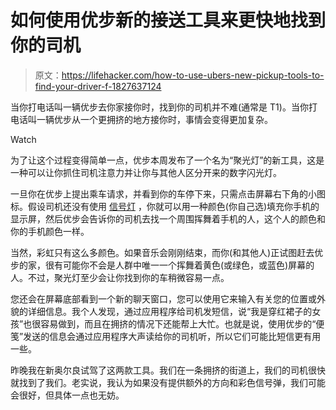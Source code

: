 # 如何使用优步新的接送工具来更快地找到你的司机

> 原文：<https://lifehacker.com/how-to-use-ubers-new-pickup-tools-to-find-your-driver-f-1827637124>

当你打电话叫一辆优步去你家接你时，找到你的司机并不难(通常是 T1)。当你打电话叫一辆优步从一个更拥挤的地方接你时，事情会变得更加复杂。

Watch

为了让这个过程变得简单一点，优步本周发布了一个名为“聚光灯”的新工具，这是一种可以让你抓住司机注意力并让你与其他人区分开来的数字闪光灯。

一旦你在优步上提出乘车请求，并看到你的车停下来，只需点击屏幕右下角的小图标。假设司机还没有使用 [信号灯](https://www.uber.com/beacon/) ，你就可以用一种颜色(你自己选)填充你手机的显示屏，然后优步会告诉你的司机去找一个周围挥舞着手机的人，这个人的颜色和你的手机颜色一样。

当然，彩虹只有这么多颜色。如果音乐会刚刚结束，而你(和其他人)正试图赶去优步的家，很有可能你不会是人群中唯一一个挥舞着黄色(或绿色，或蓝色)屏幕的人。不过，聚光灯至少会让你找到你的车稍微容易一点。

您还会在屏幕底部看到一个新的聊天窗口，您可以使用它来输入有关您的位置或外貌的详细信息。我个人发现，通过应用程序给司机发短信，说“我是穿红裙子的女孩”也很容易做到，而且在拥挤的情况下还能帮上大忙。也就是说，使用优步的“便笺”发送的信息会通过应用程序大声读给你的司机听，所以它们可能比短信更有用一些。

昨晚我在新奥尔良试驾了这两款工具。我们在一条拥挤的街道上，我们的司机很快就找到了我们。老实说，我认为如果没有提供额外的方向和彩色信号弹，我们可能会很好，但具体一点也无妨。